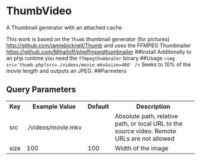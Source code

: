 # ThumbVideo
A Thumbnail generator with an attached cache

This work is based on the `Thumb` thumbnail generator (for pictures) http://github.com/jamiebicknell/Thumb and uses the FFMPEG Thumbnailer https://github.com/Mihailoff/phpffmpegthumbnailer
##Install
Additonally to an php runtime you need the `ffmpegthumbnaler` binary
##Usage
`<img src='thumb.php?src=./videos/movie.mkv&size=400' />`
Seeks to 10% of the movie length and outputs an JPEG.
##Parmeters
## Query Parameters

<table>
    <tr>
        <th>Key</th>
        <th>Example Value</th>
        <th>Default</th>
        <th>Description</th>
    </tr>
    <tr>
        <td>src</td>
        <td>./videos/movie.mkv</td>
        <td></td>
        <td>Absolute path, relative path, or local URL to the source video. Remote URLs are not allowed</td>
    </tr>
    <tr>
        <td>size</td>
        <td>100</td>
        <td>100</td>
        <td>Width of the image</td>
    </tr>
</table>

